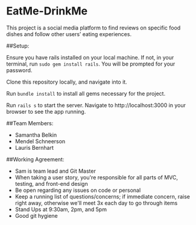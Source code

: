 # EatMe-DrinkMe

This project is a social media platform to find reviews on specific food dishes and follow other users’ eating experiences.

##Setup:

Ensure you have rails installed on your local machine.  If not, in your terminal, run `sudo gem install rails`.  You will be prompted for your password.

Clone this repository locally, and navigate into it.

Run `bundle install` to install all gems necessary for the project.

Run `rails s` to start the server.  Navigate to http://localhost:3000 in your browser to see the app running.


##Team Members:
- Samantha Belkin
- Mendel Schneerson
- Lauris Bernhart

##Working Agreement:
- Sam is team lead and Git Master
- When taking a user story, you're responsible for all parts of MVC, testing, and front-end design
- Be open regarding any issues on code or personal
- Keep a running list of questions/concerns; if immediate concern, raise right away, otherwise we'll meet 3x each day to go through items
- Stand Ups at 9:30am, 2pm, and 5pm
- Good git hygiene

